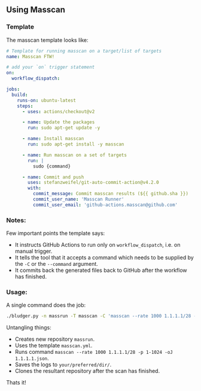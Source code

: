 ## Using Masscan

### Template
The masscan template looks like:
```yml
# Template for running masscan on a target/list of targets
name: Masscan FTW!

# add your `on` trigger statement
on:
  workflow_dispatch:

jobs:
  build:
    runs-on: ubuntu-latest
    steps:
      - uses: actions/checkout@v2

      - name: Update the packages
        run: sudo apt-get update -y

      - name: Install masscan
        run: sudo apt-get install -y masscan

      - name: Run masscan on a set of targets
        run: |
          sudo {command}

      - name: Commit and push
        uses: stefanzweifel/git-auto-commit-action@v4.2.0
        with:
          commit_message: Commit masscan results (${{ github.sha }})
          commit_user_name: 'Masscan Runner'
          commit_user_email: 'github-actions.masscan@github.com'
```

### Notes:
Few important points the template says:
- It instructs GitHub Actions to run only on `workflow_dispatch`, i.e. on manual trigger.
- It tells the tool that it accepts a command which needs to be supplied by the `-C` or the `--command` argument.
- It commits back the generated files back to GitHub after the workflow has finished.

### Usage:
A single command does the job:
```bash
./bludger.py -n massrun -T masscan -C 'masscan --rate 1000 1.1.1.1/28 -p 1-1024 -oJ 1.1.1.1.json' --save-logs ../logsdir/ --clone
```
Untangling things:
- Creates new repository `massrun`.
- Uses the template `masscan.yml`.
- Runs command `masscan --rate 1000 1.1.1.1/28 -p 1-1024 -oJ 1.1.1.1.json`.
- Saves the logs to `your/preferred/dir/`.
- Clones the resultant repository after the scan has finished.

Thats it!